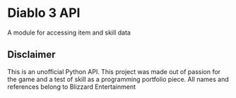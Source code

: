 # Diablo 3 API
 A module for accessing item and skill data




## Disclaimer
This is an unofficial Python API. This project was made out of passion for the game and a test of skill as a programming portfolio piece.
All names and references belong to Blizzard Entertainment
